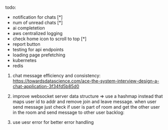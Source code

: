 todo:
* notification for chats [*]
* num of unread chats [*]
* ai completetion  
* aws centralized logging
* check home icon to scroll to top [*]
* report button
* testing for api endpoints
* loading page prefetching
* kubernetes
* redis 

1. chat message efficiency and consistency: https://towardsdatascience.com/ace-the-system-interview-design-a-chat-application-3f34fd5b85d0 

3. improve websocket server data structure => use a hashmap instead that maps user id to addr and remove join and leave message. when user send message just check if user is part of room and get the other user in the room and send message to other user 
backlog:

4. use uesr error for better error handling
